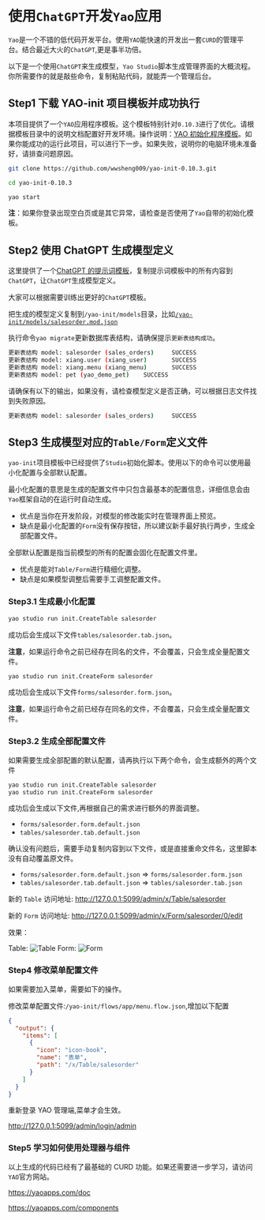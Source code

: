 # 使用`ChatGPT`开发`Yao`应用

`Yao`是一个不错的低代码开发平台。使用`YAO`能快速的开发出一套`CURD`的管理平台。结合最近大火的`ChatGPT`,更是事半功倍。

以下是一个使用`ChatGPT`来生成模型，`Yao Studio`脚本生成管理界面的大概流程。你所需要作的就是敲些命令，复制粘贴代码，就能弄一个管理后台。

## Step1 下载 YAO-init 项目模板并成功执行

本项目提供了一个`YAO`应用程序模板。这个模板特别针对`0.10.3`进行了优化。请根据模板目录中的说明文档配置好开发环境。操作说明：[YAO 初始化程序模板](https://github.com/wwsheng009/yao-init-0.10.3)。如果你能成功的运行此项目，可以进行下一步。如果失败，说明你的电脑环境未准备好，请排查问题原因。

```sh
git clone https://github.com/wwsheng009/yao-init-0.10.3.git

cd yao-init-0.10.3

yao start
```

**注**：如果你登录出现空白页或是其它异常，请检查是否使用了`Yao`自带的初始化模板。

## Step2 使用 ChatGPT 生成模型定义

这里提供了一个[ChatGPT 的提示词模板](./ChatGPT/Prompts/model_with_relations.md)，复制提示词模板中的所有内容到`ChatGPT`，让`ChatGPT`生成模型定义。

大家可以根据需要训练出更好的`ChatGPT`模板。

把生成的模型定义复制到`/yao-init/models`目录，比如[`/yao-init/models/salesorder.mod.json`](./ChatGPT/examples/salesorder/salesorder.mod.json)

执行命令`yao migrate`更新数据库表结构，请确保提示`更新表结构成功`。

```sh
更新表结构 model: salesorder (sales_orders)     SUCCESS
更新表结构 model: xiang.user (xiang_user)       SUCCESS
更新表结构 model: xiang.menu (xiang_menu)       SUCCESS
更新表结构 model: pet (yao_demo_pet)    SUCCESS

```

请确保有以下的输出，如果没有，请检查模型定义是否正确，可以根据日志文件找到失败原因。

```sh
更新表结构 model: salesorder (sales_orders)     SUCCESS
```

## Step3 生成模型对应的`Table/Form`定义文件

`yao-init`项目模板中已经提供了`Studio`初始化脚本。使用以下的命令可以使用最小化配置与全部默认配置。

最小化配置的意思是生成的配置文件中只包含最基本的配置信息，详细信息会由`Yao`框架自动的在运行时自动生成。

- 优点是当你在开发阶段，对模型的修改能实时在管理界面上预览。
- 缺点是最小化配置的`Form`没有保存按钮，所以建议新手最好执行两步，生成全部配置文件。

全部默认配置是指当前模型的所有的配置会固化在配置文件里。

- 优点是能对`Table/Form`进行精细化调整。
- 缺点是如果模型调整后需要手工调整配置文件。

### Step3.1 生成最小化配置

```sh
yao studio run init.CreateTable salesorder
```

成功后会生成以下文件`tables/salesorder.tab.json`。

**注意**，如果运行命令之前已经存在同名的文件，不会覆盖，只会生成全量配置文件。

```sh
yao studio run init.CreateForm salesorder
```

成功后会生成以下文件`forms/salesorder.form.json`。

**注意**，如果运行命令之前已经存在同名的文件，不会覆盖，只会生成全量配置文件。

### Step3.2 生成全部配置文件

如果需要生成全部配置的默认配置，请再执行以下两个命令，会生成额外的两个文件

```sh
yao studio run init.CreateTable salesorder
yao studio run init.CreateForm salesorder
```

成功后会生成以下文件,再根据自己的需求进行额外的界面调整。

- `forms/salesorder.form.default.json`
- `tables/salesorder.tab.default.json`

确认没有问题后，需要手动复制内容到以下文件，或是直接重命文件名，这里脚本没有自动覆盖原文件。

- `forms/salesorder.form.default.json` => `forms/salesorder.form.json`
- `tables/salesorder.tab.default.json` => `tables/salesorder.tab.json`

新的 `Table` 访问地址: http://127.0.0.1:5099/admin/x/Table/salesorder

新的 `Form` 访问地址: http://127.0.0.1:5099/admin/x/Form/salesorder/0/edit

效果：

Table:
![Table](./ChatGPT/examples/salesorder/chatgpt-salesorder3.png)
Form:
![Form](./ChatGPT/examples/salesorder/chatgpt-salesorder4.png)

### Step4 修改菜单配置文件

如果需要加入菜单，需要如下的操作。

修改菜单配置文件:`/yao-init/flows/app/menu.flow.json`,增加以下配置

```json
{
  "output": {
    "items": [
      {
        "icon": "icon-book",
        "name": "表单",
        "path": "/x/Table/salesorder"
      }
    ]
  }
}
```

重新登录 YAO 管理端,菜单才会生效。

http://127.0.0.1:5099/admin/login/admin

### Step5 学习如何使用处理器与组件

以上生成的代码已经有了最基础的 CURD 功能。如果还需要进一步学习，请访问`YAO`官方网站。

https://yaoapps.com/doc

https://yaoapps.com/components
